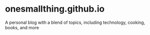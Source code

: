 # onesmallthing.github.io
A personal blog with a blend of topics, including technology, cooking, books, and more
